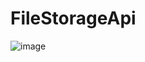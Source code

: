 <h1>FileStorageApi</h1>

![image](https://github.com/danilt2000/FileStorageApi/assets/75219332/044c58de-216d-4b03-b222-2e3aca4290e5)
